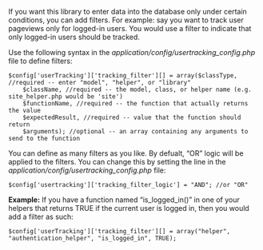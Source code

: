 If you want this library to enter data into the database only under certain conditions, you can add filters.  For example: say you want to track user pageviews only for logged-in users.  You would use a filter to indicate that only logged-in users should be tracked.

Use the following syntax in the _application/config/usertracking\_config.php_ file to define filters:

```
$config['userTracking']['tracking_filter'][] = array($classType, //required -- enter "model", "helper", or "library"
    $className, //required -- the model, class, or helper name (e.g. site_helper.php would be 'site')
    $functionName, //required -- the function that actually returns the value
    $expectedResult, //required -- value that the function should return
    $arguments); //optional -- an array containing any arguments to send to the function
```

You can define as many filters as you like. By defualt, “OR” logic will be applied to the filters. You can change this by setting the line in the _application/config/usertracking\_config.php_ file:

```
$config['usertracking']['tracking_filter_logic'] = "AND"; //or "OR"
```

**Example:** If you have a function named “is\_logged\_in()” in one of your helpers that returns TRUE if the current user is logged in, then you would add a filter as such:

```
$config['userTracking']['tracking_filter'][] = array("helper", "authentication_helper", "is_logged_in", TRUE);
```
